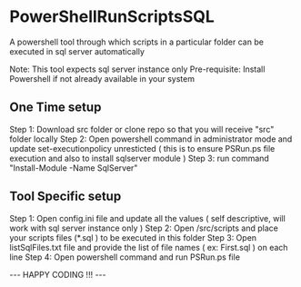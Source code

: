 # PowerShellRunScriptsSQL
A powershell tool through which scripts in a particular folder can be executed in sql server automatically

Note: This tool expects sql server instance only
Pre-requisite: Install Powershell if not already available in your system

One Time setup
------------------
Step 1: Download src folder or clone repo so that you will receive "src" folder locally
Step 2: Open powershell command in administrator mode and update set-executionpolicy unresticted ( this is to ensure PSRun.ps file execution and also to install sqlserver module )
Step 3: run command "Install-Module -Name SqlServer"


Tool Specific setup
--------------------
Step 1: Open config.ini file and update all the values ( self descriptive, will work with sql server instance only )
Step 2: Open /src/scripts and place your scripts files (*.sql ) to be executed in this folder
Step 3: Open listSqlFiles.txt file and provide the list of file names ( ex: First.sql ) on each line 
Step 4: Open powershell command and run PSRun.ps file

--- HAPPY CODING !!! ---


